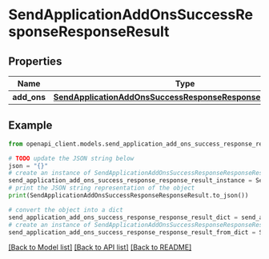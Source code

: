 # SendApplicationAddOnsSuccessResponseResponseResult


## Properties

Name | Type | Description | Notes
------------ | ------------- | ------------- | -------------
**add_ons** | [**SendApplicationAddOnsSuccessResponseResponseResultAddOns**](SendApplicationAddOnsSuccessResponseResponseResultAddOns.md) |  | 

## Example

```python
from openapi_client.models.send_application_add_ons_success_response_response_result import SendApplicationAddOnsSuccessResponseResponseResult

# TODO update the JSON string below
json = "{}"
# create an instance of SendApplicationAddOnsSuccessResponseResponseResult from a JSON string
send_application_add_ons_success_response_response_result_instance = SendApplicationAddOnsSuccessResponseResponseResult.from_json(json)
# print the JSON string representation of the object
print(SendApplicationAddOnsSuccessResponseResponseResult.to_json())

# convert the object into a dict
send_application_add_ons_success_response_response_result_dict = send_application_add_ons_success_response_response_result_instance.to_dict()
# create an instance of SendApplicationAddOnsSuccessResponseResponseResult from a dict
send_application_add_ons_success_response_response_result_from_dict = SendApplicationAddOnsSuccessResponseResponseResult.from_dict(send_application_add_ons_success_response_response_result_dict)
```
[[Back to Model list]](../README.md#documentation-for-models) [[Back to API list]](../README.md#documentation-for-api-endpoints) [[Back to README]](../README.md)


